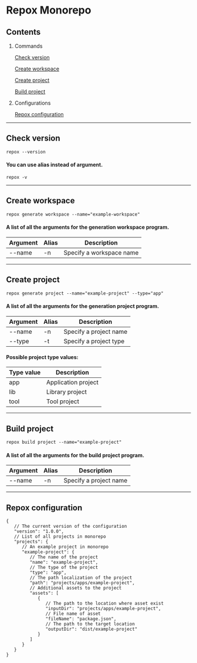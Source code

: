 # Repox Monorepo

## Contents

1) Commands

   [Check version](#check-version)
   
   [Create workspace](#create-workspace)
   
   [Create project](#create-project)
   
   [Build project](#build-project)

2) Configurations

   [Repox configuration](#repox-configuration)

---

## <span id="check-version">Check version</span>


```shell
repox --version
```

#### You can use alias instead of argument.

```shell
repox -v
```

---

## <span id="create-workspace">Create workspace</span>


```shell
repox generate workspace --name="example-workspace"
```

#### A list of all the arguments for the generation workspace program.

| Argument | Alias | Description              |
|----------|-------|--------------------------|
| --name   | -n    | Specify a workspace name |

---

## <span id="create-project">Create project</span>


```shell
repox generate project --name="example-project" --type="app"
```

#### A list of all the arguments for the generation project program.

| Argument | Alias | Description            |
|----------|-------|------------------------|
| --name   | -n    | Specify a project name |
| --type   | -t    | Specify a project type |

#### Possible project type values:

| Type value | Description         |
|------------|---------------------|
| app        | Application project |
| lib        | Library project     |
| tool       | Tool project        |

---

## <span id="build-project">Build project</span>


```shell
repox build project --name="example-project"
```

#### A list of all the arguments for the build project program.

| Argument | Alias | Description            |
|----------|-------|------------------------|
| --name   | -n    | Specify a project name |

---

## <span id="repox-configuration">Repox configuration</span>

```json5
{
   // The current version of the configuration
   "version": "1.0.0",
   // List of all projects in monorepo
   "projects": {
      // An example project in monorepo
      "example-project": {
         // The name of the project
         "name": "example-project",
         // The type of the project
         "type": "app",
         // The path localization of the project
         "path": "projects/apps/example-project",
         // Additional assets to the project
         "assets": [
            {
               // The path to the location where asset exist
               "inputDir": "projects/apps/example-project",
               // File name of asset
               "fileName": "package.json",
               // The path to the target location
               "outputDir": "dist/example-project"
            }
         ]
      }
   }
}
```
